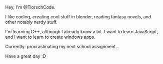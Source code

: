 Hey, I'm @TlorschCode.

I like coding, creating cool stuff in blender, reading fantasy novels, and other notably nerdy stuff.

I'm learning C++, although I already know a lot. I want to learn JavaScript, and I want to learn to create windows apps.

Currently: procrastinating my next school assignment...

Have a great day :D
